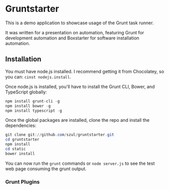 # Gruntstarter
This is a demo application to showcase usage of the Grunt task runner.

It was written for a presentation on automation, featuring Grunt for development automation and Boxstarter for software installation automation.

## Installation

You must have node.js installed. I recommend getting it from Chocolatey, so you can: `cinst nodejs.install`.

Once node.js is installed, you'll have to install the Grunt CLI, Bower, and TypeScript globally:

```Powershell
npm install grunt-cli -g
npm install bower -g
npm install typescript -g
```

Once the global packages are installed, clone the repo and install the dependencies:

```Powershell
git clone git://github.com/szul/gruntstarter.git
cd gruntstarter
npm install
cd static
bower install
```

You can now run the `grunt` commands or `node server.js` to see the test web page consuming the grunt output.

### Grunt Plugins
